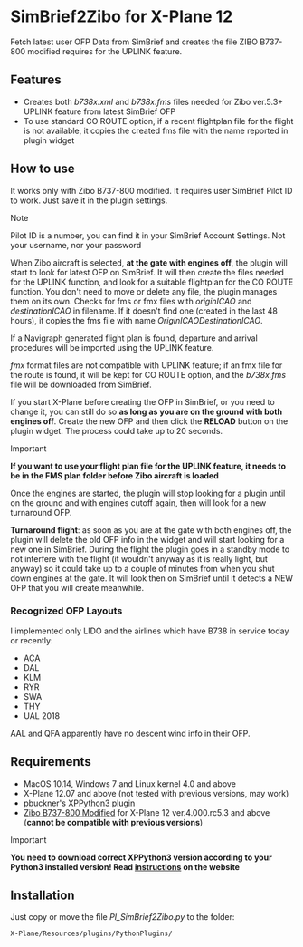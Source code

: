 # SimBrief2Zibo for X-Plane 12
Fetch latest user OFP Data from SimBrief and creates the file ZIBO B737-800 modified requires for the UPLINK feature.

## Features
- Creates both _b738x.xml_ and _b738x.fms_ files needed for Zibo ver.5.3+ UPLINK feature from latest SimBrief OFP
- To use standard CO ROUTE option, if a recent flightplan file for the flight is not available, it copies the created fms file with the name reported in plugin widget

## How to use
It works only with Zibo B737-800 modified. It requires user SimBrief Pilot ID to work. Just save it in the plugin settings.
> [!NOTE]
> Pilot ID is a number, you can find it in your SimBrief Account Settings.
> Not your username, nor your password

When Zibo aircraft is selected, **at the gate with engines off**, the plugin will start to look for latest OFP on SimBrief.
It will then create the files needed for the UPLINK function, and look for a suitable flightplan for the CO ROUTE function. 
You don't need to move or delete any file, the plugin manages them on its own.
Checks for fms or fmx files with _originICAO_ and _destinationICAO_ in filename. If it doesn't find one (created in the last 48 hours), it copies the fms file with name _OriginICAODestinationICAO_.

If a Navigraph generated flight plan is found, departure and arrival procedures will be imported using the UPLINK feature.

_fmx_ format files are not compatible with UPLINK feature; if an fmx file for the route is found, it will be kept for CO ROUTE option, and the _b738x.fms_ file will be downloaded from SimBrief.

If you start X-Plane before creating the OFP in SimBrief, or you need to change it, you can still do so **as long as you are on the ground with both engines off**. Create the new OFP and then click the **RELOAD** button on the plugin widget. The process could take up to 20 seconds.

> [!IMPORTANT]
> **If you want to use your flight plan file for the UPLINK feature, it needs to be in the FMS plan folder before Zibo aircraft is loaded**

Once the engines are started, the plugin will stop looking for a plugin until on the ground and with engines cutoff again, then will look for a new turnaround OFP.

**Turnaround flight**: as soon as you are at the gate with both engines off, the plugin will delete the old OFP info in the widget and will start looking for a new one in SimBrief.
During the flight the plugin goes in a standby mode to not interfere with the flight (it wouldn't anyway as it is really light, but anyway) so it could take up to a couple of minutes from when you shut down engines at the gate. It will look then on SimBrief until it detects a NEW OFP that you will create meanwhile.

### Recognized OFP Layouts
I implemented only LIDO and the airlines which have B738 in service today or recently:
- ACA
- DAL
- KLM
- RYR
- SWA
- THY
- UAL 2018

AAL and QFA apparently have no descent wind info in their OFP.


## Requirements
- MacOS 10.14, Windows 7 and Linux kernel 4.0 and above
- X-Plane 12.07 and above (not tested with previous versions, may work)
- pbuckner's [XPPython3 plugin](https://xppython3.readthedocs.io/en/latest/index.html)
- [Zibo B737-800 Modified](https://forums.x-plane.org/index.php?/forums/forum/384-zibo-b738-800-modified/) for X-Plane 12 ver.4.000.rc5.3 and above (**cannot be compatible with previous versions**)

> [!IMPORTANT]
> **You need to download correct XPPython3 version according to your Python3 installed version!
Read [instructions](https://xppython3.readthedocs.io/en/latest/usage/installation_plugin.html) on the website**

## Installation
Just copy or move the file _PI_SimBrief2Zibo.py_ to the folder:

    X-Plane/Resources/plugins/PythonPlugins/